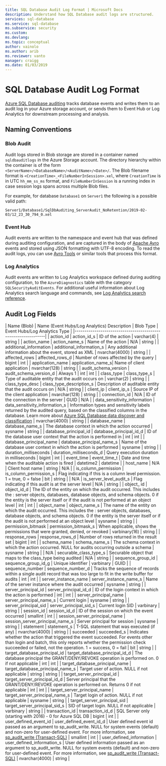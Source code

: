 ```yaml
---
title: SQL Database Audit Log Format | Microsoft Docs
description: Understand how SQL Database audit logs are structured.
services: sql-database
ms.service: sql-database
ms.subservice: security
ms.custom: 
ms.devlang: 
ms.topic: conceptual
author: vainolo
ms.author: arib
ms.reviewer: vanto
manager: craigg
ms.date: 01/03/2019
---
```

# SQL Database Audit Log Format

[Azure SQL Database auditing](sql-database-auditing.md) tracks database events and writes them to an audit log in your Azure storage account, or sends them to Event Hub or Log Analytics for downstream processing and analysis.

## Naming Conventions

### Blob Audit

Audit logs stored in Blob storage are stored in a container named `sqldbauditlogs` in the Azure Storage account. The directory hierarchy within the container is of the form `<ServerName>/<DatabaseName>/<AuditName>/<Date>/`. The Blob filename format is `<CreationTime>_<FileNumberInSession>.xel`, where `CreationTime` is in UTC `hh_mm_ss_ms` format, and `FileNumberInSession` is a running index in case session logs spans across multiple Blob files.

For example, for database `Database1` on `Server1` the following is a possible valid path:

    Server1/Database1/SqlDbAuditing_ServerAudit_NoRetention/2019-02-03/12_23_30_794_0.xel

### Event Hub

Audit events are written to the namespace and event hub that was defined during auditing configuration, and are captured in the body of [Apache Avro](http://avro.apache.org/) events and stored using JSON formatting with UTF-8 encoding. To read the audit logs, you can use [Avro Tools](https://docs.microsoft.com/azure/event-hubs/event-hubs-capture-overview#use-avro-tools) or similar tools that process this format.

### Log Analytics

Audit events are written to Log Analytics workspace defined during auditing configuration, to the `AzureDiagnostics` table with the category `SQLSecurityAuditEvents`. For additional useful information about Log Analytics search language and commands, see [Log Analytics search reference](https://docs.microsoft.com/en-us/azure/log-analytics/log-analytics-log-search).

## <a id="subheading-1"></a>Audit Log Fields

| Name (Blob) | Name (Event Hubs/Log Analytics) Description | Blob Type | Event Hubs/Log Analytics Type |
|---------------------------------------------------------------|
| action_id | action_id_s | ID of the action | varchar(4) | string |
| action_name | action_name_s | Name of the action | N/A | string |
| additional_information | additional_information_s | Any additional information about the event, stored as XML | nvarchar(4000) | string |
| affected_rows | affected_rows_d | Number of rows affected by the query | bigint | int |
| application_name | application_name_s| Name of client application | nvarchar(128) | string |
| audit_schema_version | audit_schema_version_d | Always 1 | int | int |
| class_type | class_type_s | Type of auditable entity that the audit occurs on | varchar(2) | string |
| class_type_desc | class_type_description_s | Description of auditable entity that the audit occurs on | N/A | string |
| client_ip | client_ip_s | Source IP of the client application | nvarchar(128) | string |
| connection_id | N/A | ID of the connection in the server | GUID | N/A |
| data_sensitivity_information | data_sensitivity_information_s | Information types and sensitivity labels returned by the audited query, based on the classified columns in the database. Learn more about [Azure SQL Database data discover and classification](sql-database-data-discovery-and-classification.md) | nvarchar(4000) | string |
| database_name | database_name_s | The database context in which the action occurred | sysname | string |
| database_principal_id | database_principal_id_d | ID of the database user context that the action is performed in | int | int |
| database_principal_name | database_principal_name_s | Name of the database user context in which the action is performed | sysname | string |
| duration_milliseconds | duration_milliseconds_d | Query execution duration in milliseconds | bigint | int |
| event_time | event_time_t | Date and time when the auditable action is fired | datetime2 | datetime |
| host_name | N/A | Client host name | string | N/A |
| is_column_permission | is_column_permission_s | Flag indicating if this is a column level permission. 1 = true, 0 = false | bit | string |
| N/A | is_server_level_audit_s | Flag indicating if this audit is at the server level | N/A | string |
| object_ id | object_id_d | The ID of the entity on which the audit occurred. This includes the : server objects, databases, database objects, and schema objects. 0 if the entity is the server itself or if the audit is not performed at an object level | int | int |
| object_name | object_name_s | The name of the entity on which the audit occurred. This includes the : server objects, databases, database objects, and schema objects. 0 if the entity is the server itself or if the audit is not performed at an object level | sysname | string |
| permission_bitmask | permission_bitmask_s | When applicable, shows the permissions that were granted, denied, or revoked | varbinary(16) | string |
| response_rows | response_rows_d | Number of rows returned in the result set | bigint | int |
| schema_name | schema_name_s | The schema context in which the action occurred. NULL for audits occurring outside a schema | sysname | string |
| N/A | securable_class_type_s | Securable object that maps to the class_type being audited | N/A | string |
| sequence_group_id | sequence_group_id_g | Unique identifier | varbinary | GUID |
| sequence_number | sequence_number_d | Tracks the sequence of records within a single audit record that was too large to fit in the write buffer for audits | int | int |
| server_instance_name | server_instance_name_s | Name of the server instance where the audit occurred | sysname | string |
| server_principal_id | server_principal_id_d | ID of the login context in which the action is performed | int | int |
| server_principal_name | server_principal_name_s | Current login | sysname | string |
| server_principal_sid | server_principal_sid_s | Current login SID | varbinary | string |
| session_id | session_id_d | ID of the session on which the event occurred | smallint | int |
| session_server_principal_name | session_server_principal_name_s | Server principal for session | sysname | string |
| statement | statement_s | T-SQL statement that was executed (if any) | nvarchar(4000) | string |
| succeeded | succeeded_s | Indicates whether the action that triggered the event succeeded. For  events other than login and batch, this only reports whether the permission check succeeded or failed, not the operation. 1 = success, 0 = fail | bit | string |
| target_database_principal_id | target_database_principal_id_d | The database principal the GRANT/DENY/REVOKE operation is performed on. 0 if not applicable | int | int |
| target_database_principal_name | target_database_principal_name_s | Target user of action. NULL if not applicable | string | string |
| target_server_principal_id | target_server_principal_id_d | Server principal that the GRANT/DENY/REVOKE operation is performed on. Returns 0 if not applicable | int | int |
| target_server_principal_name | target_server_principal_name_s | Target login of action. NULL if not applicable | sysname | string |
| target_server_principal_sid | target_server_principal_sid_s | SID of target login. NULL if not applicable | varbinary | string |
| transaction_id | transaction_id_d | SQL Server only (starting with 2016) - 0 for Azure SQL DB | bigint | int |
| user_defined_event_id | user_defined_event_id_d | User defined event id passed as an argument to sp_audit_write. NULL for system events (default) and non-zero for user-defined event. For more information, see [sp_audit_write (Transact-SQL)](https://docs.microsoft.com/sql/relational-databases/system-stored-procedures/sp-audit-write-transact-sql) | smallint | int |
| user_defined_information | user_defined_information_s | User defined information passed as an argument to sp_audit_write. NULL for system events (default) and non-zero for user-defined event. For more information, see [sp_audit_write (Transact-SQL)](https://docs.microsoft.com/sql/relational-databases/system-stored-procedures/sp-audit-write-transact-sql) | nvarchar(4000) | string |